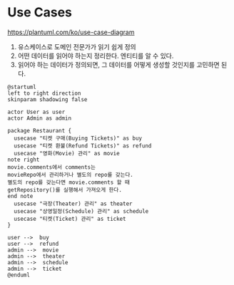 # Use Cases

https://plantuml.com/ko/use-case-diagram

1. 유스케이스로 도메인 전문가가 읽기 쉽게 정의
1. 어떤 데이터를 읽어야 하는지 정리한다. 엔티티를 알 수 있다.
1. 읽어야 하는 데이터가 정의되면, 그 데이터를 어떻게 생성할 것인지를 고민하면 된다.

```plantuml
@startuml
left to right direction
skinparam shadowing false

actor User as user
actor Admin as admin

package Restaurant {
  usecase "티켓 구매(Buying Tickets)" as buy
  usecase "티켓 환불(Refund Tickets)" as refund
  usecase "영화(Movie) 관리" as movie
note right
movie.comments에서 comments는
movieRepo에서 관리하거나 별도의 repo를 갖는다.
별도의 repo를 갖는다면 movie.comments 할 때
getRepository()를 실행해서 가져오게 한다.
end note
  usecase "극장(Theater) 관리" as theater
  usecase "상영일정(Schedule) 관리" as schedule
  usecase "티켓(Ticket) 관리" as ticket
}

user -->  buy
user -->  refund
admin -->  movie
admin -->  theater
admin -->  schedule
admin -->  ticket
@enduml
```
